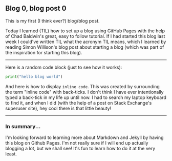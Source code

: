 ## Blog 0, blog post 0

This is my first (I think ever?) blog/blog post.

Today I learned (TIL) how to set up a blog using GitHub Pages with the help of Chad Baldwin's great, easy to follow tutorial. If I had started this blog last week I could've written TIL what the acronym TIL means, which I learned by reading Simon Willison's blog post about starting a blog (which was part of the inspiration for starting this blog).

---

Here is a random code block (just to see how it works):

 ```python
 print("hello blog world")
 ```
 
And here is how to display `inline code`. This was created by surrounding the term "inline code" with back-ticks. I don't think I have ever intentionally typed a back-tick in my life up until now. I had to search my laptop keyboard to find it, and when I did (with the help of a post on Stack Exchange's superuser site), hey cool there is that little beauty!

---

### In summary...

I'm looking forward to learning more about Markdown and Jekyll by having this blog on Github Pages. I'm not really sure if I will end up actually blogging a lot, but we shall see! It's fun to learn how to do it at the very least.

<!-- ## Blog Post Title From First Header

Due to a plugin called `jekyll-titles-from-headings` which is supported by GitHub Pages by default. The above header (in the markdown file) will be automatically used as the pages title.

If the file does not start with a header, then the post title will be derived from the filename.

This is a sample blog post. You can talk about all sorts of fun things here.

---

### This is a header

#### Some T-SQL Code

```tsql
SELECT This, [Is], A, Code, Block -- Using SSMS style syntax highlighting
    , REVERSE('abc')
FROM dbo.SomeTable s
    CROSS JOIN dbo.OtherTable o;
```

#### Some PowerShell Code

```powershell
Write-Host "This is a powershell Code block";

# There are many other languages you can use, but the style has to be loaded first

ForEach ($thing in $things) {
    Write-Output "It highlights it using the GitHub style"
}
```

 -->
